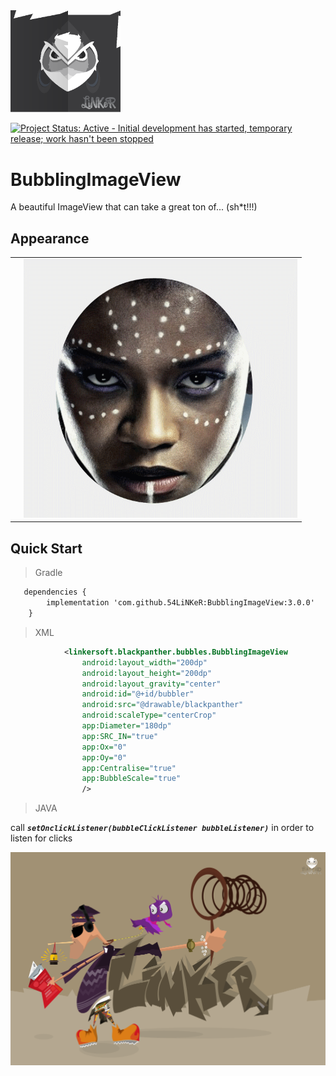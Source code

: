  <img src="https://github.com/54LiNKeR/54LiNKeR.github.io/blob/master/shots/LiNKeR.png" width="35%">

[![Project Status: Active - Initial development has started, temporary release; work hasn't been stopped ](http://www.repostatus.org/badges/0.1.0/active.svg)](http://www.repostatus.org/#active)

BubblingImageView
=============
A beautiful ImageView that can take a great ton of...        (sh*t!!!)

## Appearance

|   |    |
|:---:| :---:
| | ![Demo](shots/bubby.gif) |

## Quick Start

> Gradle

```xml
   dependencies {
        implementation 'com.github.54LiNKeR:BubblingImageView:3.0.0'
    }
```

> XML

```xml
            <linkersoft.blackpanther.bubbles.BubblingImageView
                android:layout_width="200dp"
                android:layout_height="200dp"
                android:layout_gravity="center"
                android:id="@+id/bubbler"
                android:src="@drawable/blackpanther"
                android:scaleType="centerCrop"
                app:Diameter="180dp"
                app:SRC_IN="true"
                app:Ox="0"
                app:Oy="0"
                app:Centralise="true"
                app:BubbleScale="true"
                />
```

> JAVA

  call __*`setOnclickListener(bubbleClickListener bubbleListener)`*__ in order to listen for clicks


  ![LiNKeR](https://github.com/54LiNKeR/54LiNKeR.github.io/blob/master/shots/%23LiNKeR.png)
